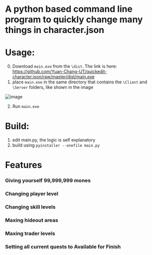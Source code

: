 # A python based command line program to quickly change many things in character.json


# Usage:
0. Download `main.exe` from the `\dist`. The link is here: https://github.com/Yuan-Chang-UT/quickedit-character.json/raw/master/dist/main.exe
1. place `main.exe` in the same directory that contains the `\Client` and `\Server` folders, like shown in the image

![image](https://user-images.githubusercontent.com/22758979/86293320-ff9b5280-bbb7-11ea-9e66-f514cb415e70.png)

2. Run `main.exe`





# Build:
1. edit main.py, the logic is self explanatory
2. build using `pyinstaller --onefile main.py`


# Features
### Giving yourself 99,999,999 mones
### Changing player level
### Changing skill levels
### Maxing hideout areas
### Maxing trader levels
### Setting all current quests to Available for Finish

